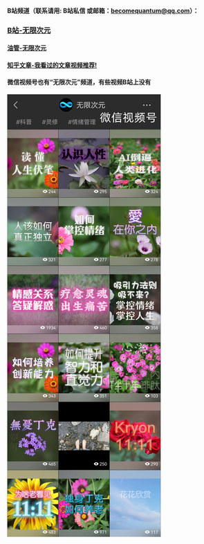 

#### B站频道（联系请用: B站私信 或邮箱：becomequantum@qq.com）：
### [B站-无限次元](https://space.bilibili.com/2139404925)

#### [油管-无限次元](https://www.youtube.com/channel/UCnmVomF61vO0EBD-sMXH4lg)

####  [**知乎文章-我看过的文章视频推荐!**](https://zhuanlan.zhihu.com/p/623156118) 

#### 微信视频号也有“无限次元”频道，有些视频B站上没有 
![视频号](视频号.jpg)
